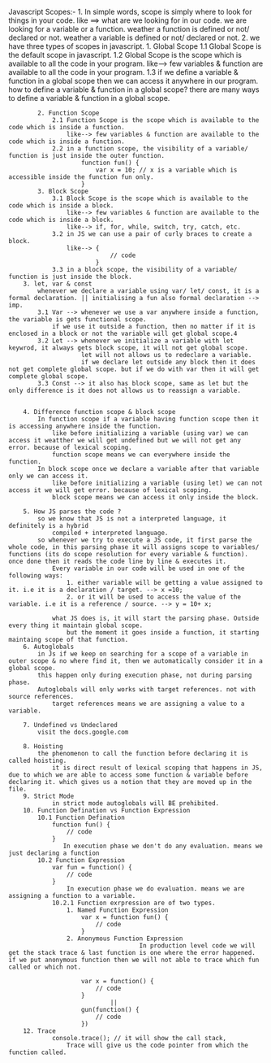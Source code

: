 Javascript 
    Scopes:-
        1. In simple words, scope is simply where to look for things in your code.
           like ==> what are we looking for in our code.
                      we are looking for a variable or a function.
                          weather a function is defined or not/ declared or not.
                          weather a variable is defined or not/ declared or not.
        2. we have three types of scopes in javascript.
            1. Global Scope
                1.1 Global Scope is the default scope in javascript.
                1.2 Global Scope is the scope which is available to all the code in your program.
                    like--> few variables & function are available to all the code in your program.
                1.3 if we define a variable & function in a global scope then we can access it anywhere in our program.
                    how to define a variable & function in a global scope?
                        there are many ways to define a variable & function in a global scope.
                          
            2. Function Scope
                2.1 Function Scope is the scope which is available to the code which is inside a function.
                    like--> few variables & function are available to the code which is inside a function.
                2.2 in a function scope, the visibility of a variable/ function is just inside the outer function.
                        function fun() {
                            var x = 10; // x is a variable which is accessible inside the function fun only.
                        }
            3. Block Scope
                3.1 Block Scope is the scope which is available to the code which is inside a block.
                    like--> few variables & function are available to the code which is inside a block.
                    like--> if, for, while, switch, try, catch, etc.
                3.2 in JS we can use a pair of curly braces to create a block.
                    like--> {
                                // code
                            }
                3.3 in a block scope, the visibility of a variable/ function is just inside the block. 
        3. let, var & const
            whenever we declare a variable using var/ let/ const, it is a formal declaration. || initialising a fun also formal declaration --> imp. 
            3.1 Var --> whenever we use a var anywhere inside a function, the variable is gets functional scope. 
                if we use it outside a function, then no matter if it is enclosed in a block or not the variable will get global scope.4
            3.2 Let --> whenever we initialize a variable with let keywrod, it always gets block scope, it will not get global scope.
                        let will not allows us to redeclare a variable.
                        if we declare let outside any block then it does not get complete global scope. but if we do with var then it will get complete global scope.
            3.3 Const --> it also has block scope, same as let but the only difference is it does not allows us to reassign a variable.

     
        4. Difference function scope & block scope
            In function scope if a variable having function scope then it is accessing anywhere inside the function.
                like before initializing a variable (using var) we can access it weatther we will get undefined but we will not get any error. because of lexical scoping.
                function scope means we can everywhere inside the function.
            In block scope once we declare a variable after that variable only we can access it.
                like before initializing a variable (using let) we can not access it we will get error. because of lexical scoping.
                block scope means we can access it only inside the block.
        
        5. How JS parses the code ?
            so we know that JS is not a interpreted language, it definitely is a hybrid 
                compiled + interpreted language.
            so whenever we try to execute a JS code, it first parse the whole code, in this parsing phase it will assigns scope to variables/ functions (its do scope resolution for every variable & function). once done then it reads the code line by line & executes it. 
                Every variable in our code will be used in one of the following ways:
                    1. either variable will be getting a value assigned to it. i.e it is a declaration / target. --> x =10;
                    2. or it will be used to access the value of the variable. i.e it is a reference / source. --> y = 10+ x;

                what JS does is, it will start the parsing phase. Outside every thing it maintain global scope. 
                    but the moment it goes inside a function, it starting maintaing scope of that function. 
        6. Autoglobals
            in Js if we keep on searching for a scope of a variable in outer scope & no where find it, then we automatically consider it in a global scope.
            this happen only during execution phase, not during parsing phase.
            Autoglobals will only works with target references. not with source references.
                target references means we are assigning a value to a variable.
        
        7. Undefined vs Undeclared 
            visit the docs.google.com 

        8. Hoisting
            the phenomenon to call the function before declaring it is called hoisting.
                it is direct result of lexical scoping that happens in JS, due to which we are able to access some function & variable before declaring it. which gives us a notion that they are moved up in the file. 
        9. Strict Mode
                in strict mode autoglobals will BE prehibited.
        10. Function Defination vs Function Expression
            10.1 Function Defination
                function fun() {
                    // code
                }
                   In execution phase we don't do any evaluation. means we just declaring a function
            10.2 Function Expression
                var fun = function() {
                    // code
                }
                    In execution phase we do evaluation. means we are assigning a function to a variable. 
                10.2.1 Function exrpression are of two types.
                    1. Named Function Expression
                        var x = function fun() {
                            // code
                        }
                    2. Anonymous Function Expression
                                        In production level code we will get the stack trace & last function is one where the error happened. if we put anonymous function then we will not able to trace which fun called or which not. 

                        var x = function() {
                            // code
                        }
                                ||
                        gun(function() {
                            // code
                        })
        12. Trace
                console.trace(); // it will show the call stack, 
                    Trace will give us the code pointer from which the function called.
                
        


          
